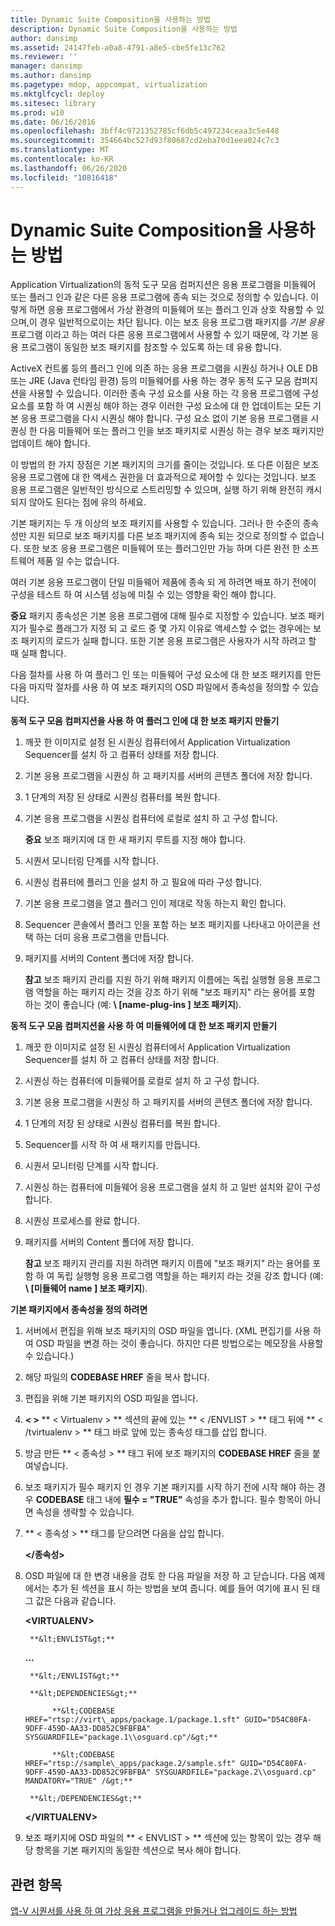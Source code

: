 ```yaml
---
title: Dynamic Suite Composition을 사용하는 방법
description: Dynamic Suite Composition을 사용하는 방법
author: dansimp
ms.assetid: 24147feb-a0a8-4791-a8e5-cbe5fe13c762
ms.reviewer: ''
manager: dansimp
ms.author: dansimp
ms.pagetype: mdop, appcompat, virtualization
ms.mktglfcycl: deploy
ms.sitesec: library
ms.prod: w10
ms.date: 06/16/2016
ms.openlocfilehash: 3bff4c9721352785cf6db5c497234ceaa3c5e448
ms.sourcegitcommit: 354664bc527d93f80687cd2eba70d1eea024c7c3
ms.translationtype: MT
ms.contentlocale: ko-KR
ms.lasthandoff: 06/26/2020
ms.locfileid: "10816418"
---
```

# Dynamic Suite Composition을 사용하는 방법


Application Virtualization의 동적 도구 모음 컴퍼지션은 응용 프로그램을 미들웨어 또는 플러그 인과 같은 다른 응용 프로그램에 종속 되는 것으로 정의할 수 있습니다. 이렇게 하면 응용 프로그램에서 가상 환경의 미들웨어 또는 플러그 인과 상호 작용할 수 있으며,이 경우 일반적으로이는 차단 됩니다. 이는 보조 응용 프로그램 패키지를 *기본 응용*프로그램 이라고 하는 여러 다른 응용 프로그램에서 사용할 수 있기 때문에, 각 기본 응용 프로그램이 동일한 보조 패키지를 참조할 수 있도록 하는 데 유용 합니다.

ActiveX 컨트롤 등의 플러그 인에 의존 하는 응용 프로그램을 시퀀싱 하거나 OLE DB 또는 JRE (Java 런타임 환경) 등의 미들웨어를 사용 하는 경우 동적 도구 모음 컴퍼지션을 사용할 수 있습니다. 이러한 종속 구성 요소를 사용 하는 각 응용 프로그램에 구성 요소를 포함 하 여 시퀀싱 해야 하는 경우 이러한 구성 요소에 대 한 업데이트는 모든 기본 응용 프로그램을 다시 시퀀싱 해야 합니다. 구성 요소 없이 기본 응용 프로그램을 시퀀싱 한 다음 미들웨어 또는 플러그 인을 보조 패키지로 시퀀싱 하는 경우 보조 패키지만 업데이트 해야 합니다.

이 방법의 한 가지 장점은 기본 패키지의 크기를 줄이는 것입니다. 또 다른 이점은 보조 응용 프로그램에 대 한 액세스 권한을 더 효과적으로 제어할 수 있다는 것입니다. 보조 응용 프로그램은 일반적인 방식으로 스트리밍할 수 있으며, 실행 하기 위해 완전히 캐시 되지 않아도 된다는 점에 유의 하세요.

기본 패키지는 두 개 이상의 보조 패키지를 사용할 수 있습니다. 그러나 한 수준의 종속성만 지원 되므로 보조 패키지를 다른 보조 패키지에 종속 되는 것으로 정의할 수 없습니다. 또한 보조 응용 프로그램은 미들웨어 또는 플러그인만 가능 하며 다른 완전 한 소프트웨어 제품 일 수는 없습니다.

여러 기본 응용 프로그램이 단일 미들웨어 제품에 종속 되 게 하려면 배포 하기 전에이 구성을 테스트 하 여 시스템 성능에 미칠 수 있는 영향을 확인 해야 합니다.

**중요**  패키지 종속성은 기본 응용 프로그램에 대해 필수로 지정할 수 있습니다. 보조 패키지가 필수로 플래그가 지정 되 고 로드 중 몇 가지 이유로 액세스할 수 없는 경우에는 보조 패키지의 로드가 실패 합니다. 또한 기본 응용 프로그램은 사용자가 시작 하려고 할 때 실패 합니다.

 

다음 절차를 사용 하 여 플러그 인 또는 미들웨어 구성 요소에 대 한 보조 패키지를 만든 다음 마지막 절차를 사용 하 여 보조 패키지의 OSD 파일에서 종속성을 정의할 수 있습니다.

**동적 도구 모음 컴퍼지션을 사용 하 여 플러그 인에 대 한 보조 패키지 만들기**

1.  깨끗 한 이미지로 설정 된 시퀀싱 컴퓨터에서 Application Virtualization Sequencer를 설치 하 고 컴퓨터 상태를 저장 합니다.

2.  기본 응용 프로그램을 시퀀싱 하 고 패키지를 서버의 콘텐츠 폴더에 저장 합니다.

3.  1 단계의 저장 된 상태로 시퀀싱 컴퓨터를 복원 합니다.

4.  기본 응용 프로그램을 시퀀싱 컴퓨터에 로컬로 설치 하 고 구성 합니다.

    **중요**  보조 패키지에 대 한 새 패키지 루트를 지정 해야 합니다.

     

5.  시퀀서 모니터링 단계를 시작 합니다.

6.  시퀀싱 컴퓨터에 플러그 인을 설치 하 고 필요에 따라 구성 합니다.

7.  기본 응용 프로그램을 열고 플러그 인이 제대로 작동 하는지 확인 합니다.

8.  Sequencer 콘솔에서 플러그 인을 포함 하는 보조 패키지를 나타내고 아이콘을 선택 하는 더미 응용 프로그램을 만듭니다.

9.  패키지를 서버의 Content 폴더에 저장 합니다.

    **참고**  보조 패키지 관리를 지원 하기 위해 패키지 이름에는 독립 실행형 응용 프로그램 역할을 하는 패키지 라는 것을 강조 하기 위해 "보조 패키지" 라는 용어를 포함 하는 것이 좋습니다 (예: **\ [name-plug-ins \] 보조 패키지**).

     

**동적 도구 모음 컴퍼지션을 사용 하 여 미들웨어에 대 한 보조 패키지 만들기**

1.  깨끗 한 이미지로 설정 된 시퀀싱 컴퓨터에서 Application Virtualization Sequencer를 설치 하 고 컴퓨터 상태를 저장 합니다.

2.  시퀀싱 하는 컴퓨터에 미들웨어를 로컬로 설치 하 고 구성 합니다.

3.  기본 응용 프로그램을 시퀀싱 하 고 패키지를 서버의 콘텐츠 폴더에 저장 합니다.

4.  1 단계의 저장 된 상태로 시퀀싱 컴퓨터를 복원 합니다.

5.  Sequencer를 시작 하 여 새 패키지를 만듭니다.

6.  시퀀서 모니터링 단계를 시작 합니다.

7.  시퀀싱 하는 컴퓨터에 미들웨어 응용 프로그램을 설치 하 고 일반 설치와 같이 구성 합니다.

8.  시퀀싱 프로세스를 완료 합니다.

9.  패키지를 서버의 Content 폴더에 저장 합니다.

    **참고**  보조 패키지 관리를 지원 하려면 패키지 이름에 "보조 패키지" 라는 용어를 포함 하 여 독립 실행형 응용 프로그램 역할을 하는 패키지 라는 것을 강조 합니다 (예: **\ [미들웨어 name \] 보조 패키지**).

     

**기본 패키지에서 종속성을 정의 하려면**

1. 서버에서 편집을 위해 보조 패키지의 OSD 파일을 엽니다. (XML 편집기를 사용 하 여 OSD 파일을 변경 하는 것이 좋습니다. 하지만 다른 방법으로는 메모장을 사용할 수 있습니다.)

2. 해당 파일의 **CODEBASE HREF** 줄을 복사 합니다.

3. 편집을 위해 기본 패키지의 OSD 파일을 엽니다.

4. <strong> &lt; &gt; </strong> ** &lt; Virtualenv &gt; ** 섹션의 끝에 있는 ** &lt; /ENVLIST &gt; ** 태그 뒤에 ** &lt; /tvirtualenv &gt; ** 태그 바로 앞에 있는 종속성 태그를 삽입 합니다.

5. 방금 만든 ** &lt; 종속성 &gt; ** 태그 뒤에 보조 패키지의 **CODEBASE HREF** 줄을 붙여넣습니다.

6. 보조 패키지가 필수 패키지 인 경우 기본 패키지를 시작 하기 전에 시작 해야 하는 경우 **CODEBASE** 태그 내에 **필수 = "TRUE"** 속성을 추가 합니다. 필수 항목이 아니면 속성을 생략할 수 있습니다.

7. ** &lt; 종속성 &gt; ** 태그를 닫으려면 다음을 삽입 합니다.

   **&lt;/종속성&gt;**

8. OSD 파일에 대 한 변경 내용을 검토 한 다음 파일을 저장 하 고 닫습니다. 다음 예제에서는 추가 된 섹션을 표시 하는 방법을 보여 줍니다. 예를 들어 여기에 표시 된 태그 값은 다음과 같습니다.

   **&lt;VIRTUALENV&gt;**

        **&lt;ENVLIST&gt;**

   **…**

        **&lt;/ENVLIST&gt;**

        **&lt;DEPENDENCIES&gt;**

             **&lt;CODEBASE HREF="rtsp://virt\_apps/package.1/package.1.sft" GUID="D54C80FA-9DFF-459D-AA33-DD852C9FBFBA" SYSGUARDFILE="package.1\\osguard.cp"/&gt;**

             **&lt;CODEBASE HREF="rtsp://sample\_apps/package.2/sample.sft" GUID="D54C80FA-9DFF-459D-AA33-DD852C9FBFBA" SYSGUARDFILE="package.2\\osguard.cp" MANDATORY="TRUE" /&gt;**

        **&lt;/DEPENDENCIES&gt;**

   **&lt;/VIRTUALENV&gt;**

9. 보조 패키지에 OSD 파일의 ** &lt; ENVLIST &gt; ** 섹션에 있는 항목이 있는 경우 해당 항목을 기본 패키지의 동일한 섹션으로 복사 해야 합니다.

## 관련 항목


[앱-V 시퀀서를 사용 하 여 가상 응용 프로그램을 만들거나 업그레이드 하는 방법](how-to-create-or-upgrade-virtual-applications-using--the-app-v-sequencer.md)

 

 





